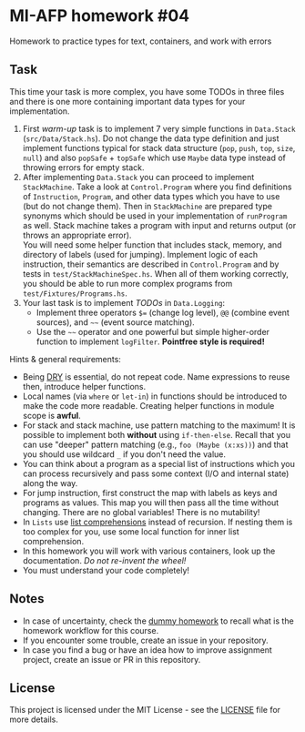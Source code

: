 # MI-AFP homework #04

Homework to practice types for text, containers, and work with errors

## Task

This time your task is more complex, you have some TODOs in three files and there is one more containing important data types for your implementation.

1. First *warm-up* task is to implement 7 very simple functions in `Data.Stack` (`src/Data/Stack.hs`). Do not change the data type definition and just implement functions typical for stack data structure (`pop`, `push`, `top`, `size`, `null`) and also `popSafe` + `topSafe` which use `Maybe` data type instead of throwing errors for empty stack.
2. After implementing `Data.Stack` you can proceed to implement `StackMachine`. Take a look at `Control.Program` where you find definitions of `Instruction`, `Program`, and other data types which you have to use (but do not change them). Then in `StackMachine` are prepared type synonyms which should be used in your implementation of `runProgram` as well. Stack machine takes a program with input and returns output (or throws an appropriate error).   
  You will need some helper function that includes stack, memory, and directory of labels (used for jumping). Implement logic of each instruction, their semantics are described in `Control.Program` and by tests in `test/StackMachineSpec.hs`. When all of them working correctly, you should be able to run more complex programs from `test/Fixtures/Programs.hs`.
3. Your last task is to implement *TODOs* in `Data.Logging`:
   * Implement three operators `$=` (change log level), `@@` (combine event sources), and `~~` (event source matching).
   * Use the `~~` operator and one powerful but simple higher-order function to implement `logFilter`. **Pointfree style is required!**

Hints & general requirements:

* Being [DRY](https://cs.wikipedia.org/wiki/Don%27t_repeat_yourself) is essential, do not repeat code. Name expressions to reuse then, introduce helper functions.
* Local names (via `where` or `let-in`) in functions should be introduced to make the code more readable. Creating helper functions in module scope is **awful**.
* For stack and stack machine, use pattern matching to the maximum! It is possible to implement both **without** using `if-then-else`. Recall that you can use "deeper" pattern matching (e.g., `foo (Maybe (x:xs))`) and that you should use wildcard `_` if you don't need the value.
* You can think about a program as a special list of instructions which you can process recursively and pass some context (I/O and internal state) along the way.
* For jump instruction, first construct the map with labels as keys and programs as values. This map you will then pass all the time without changing. There are no global variables! There is no mutability!
* In `Lists` use [list comprehensions](https://wiki.haskell.org/List_comprehension) instead of recursion. If nesting them is too complex for you, use some local function for inner list comprehension.
* In this homework you will work with various containers, look up the documentation. *Do not re-invent the wheel!*
* You must understand your code completely!

## Notes

 * In case of uncertainty, check the [dummy homework](https://github.com/MI-AFP/hw00) to recall what is the homework workflow for this course.
 * If you encounter some trouble, create an issue in your repository.
 * In case you find a bug or have an idea how to improve assignment project, create an issue or PR in this repository.

## License

This project is licensed under the MIT License - see the [LICENSE](LICENSE)
file for more details.
